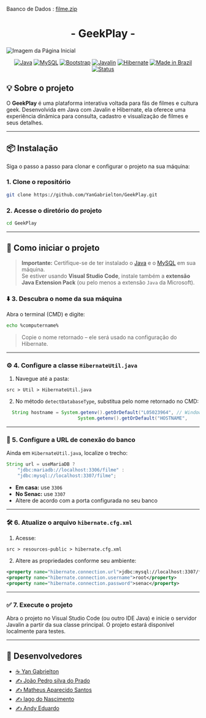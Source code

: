 
Baanco de Dados :
[filme.zip](https://github.com/user-attachments/files/20628064/filme.zip)
<h1 align="center"> - GeekPlay - </h1>

![Imagem da Página Inicial](/src/docs/preview.png)

<div align="center">

[![Java](https://img.shields.io/badge/Java-ED8B00.svg?style=for-the-badge&logo=java&logoColor=white)](https://www.java.com/)
[![MySQL](https://img.shields.io/badge/MySQL-00758F.svg?style=for-the-badge&logo=mysql&logoColor=white)](https://www.mysql.com/)
[![Bootstrap](https://img.shields.io/badge/Bootstrap-7952B3.svg?style=for-the-badge&logo=bootstrap&logoColor=white)](https://getbootstrap.com/)
[![Javalin](https://img.shields.io/badge/Javalin-077.svg?style=for-the-badge&color=009688)](https://javalin.io/)
[![Hibernate](https://img.shields.io/badge/Hibernate-59666C.svg?style=for-the-badge&logo=hibernate&logoColor=white)](https://hibernate.org/)
[![Made in Brazil](https://img.shields.io/badge/Made%20in-Brazil-009933.svg?style=for-the-badge)](https://github.com/YanGabrielton/GeekPlay)
[![Status](https://img.shields.io/badge/Status-Em%20Desenvolvimento-yellow.svg?style=for-the-badge)](https://github.com/YanGabrielton/GeekPlay)

</div>

## 💡 Sobre o projeto

O **GeekPlay** é uma plataforma interativa voltada para fãs de filmes e cultura geek. Desenvolvida em Java com Javalin e Hibernate, ela oferece uma experiência dinâmica para consulta, cadastro e visualização de filmes e seus detalhes.

---

## 📦 Instalação

Siga o passo a passo para clonar e configurar o projeto na sua máquina:

### 1. Clone o repositório

```bash
git clone https://github.com/YanGabrielton/GeekPlay.git
```

### 2. Acesse o diretório do projeto

```bash
cd GeekPlay
```

---

## 🚀 Como iniciar o projeto

> **Importante:** Certifique-se de ter instalado o [Java](https://www.oracle.com/java/technologies/javase-jdk11-downloads.html) e o [MySQL](https://www.mysql.com/) em sua máquina.  
> Se estiver usando **Visual Studio Code**, instale também a **extensão Java Extension Pack** (ou pelo menos a extensão `Java` da Microsoft).

### ⬇️ 3. Descubra o nome da sua máquina

Abra o terminal (CMD) e digite:

```bash
echo %computername%
```

> Copie o nome retornado – ele será usado na configuração do Hibernate.

---

### ⚙️ 4. Configure a classe `HibernateUtil.java`

1. Navegue até a pasta:

```
src > Util > HibernateUtil.java
```

2. No método `detectDatabaseType`, substitua pelo nome retornado no CMD:

```java
  String hostname = System.getenv().getOrDefault("L05023964", // Windows Digitar no CMD: ECHO "%COMPUTERNAME%"
                          System.getenv().getOrDefault("HOSTNAME",
```

---

### 🔁 5. Configure a URL de conexão do banco

Ainda em `HibernateUtil.java`, localize o trecho:

```java
String url = useMariaDB ? 
    "jdbc:mariadb://localhost:3306/filme" : 
    "jdbc:mysql://localhost:3307/filme"; 
```

- **Em casa:** use `3306`
- **No Senac:** use `3307`
- Altere de acordo com a porta configurada no seu banco

---

### 🛠️ 6. Atualize o arquivo `hibernate.cfg.xml`

1. Acesse:

```
src > resources-public > hibernate.cfg.xml
```

2. Altere as propriedades conforme seu ambiente:

```xml
<property name="hibernate.connection.url">jdbc:mysql://localhost:3307/filme</property>
<property name="hibernate.connection.username">root</property>
<property name="hibernate.connection.password">senac</property>
```

---

### ✅ 7. Execute o projeto

Abra o projeto no Visual Studio Code (ou outro IDE Java) e inicie o servidor Javalin a partir da sua classe principal. O projeto estará disponível localmente para testes.

---

## 🧠 Desenvolvedores

- [☕ Yan Gabrielton](https://github.com/YanGabrielton)
- [✍️ João Pedro silva do Prado](https://github.com/)
- [✍️ Matheus Aparecido Santos](https://github.com/)
- [✍️ Iago do Nascimento ](https://github.com/)
- [✍️ Andy Eduardo](https://github.com/)



